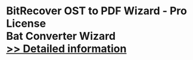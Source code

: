 # BitRecover OST to PDF Wizard - Pro License<br />Bat Converter Wizard<br />[>> Detailed information](https://secure.shareit.com/shareit/product.html?productid=300953426&affiliateid=200057808)
